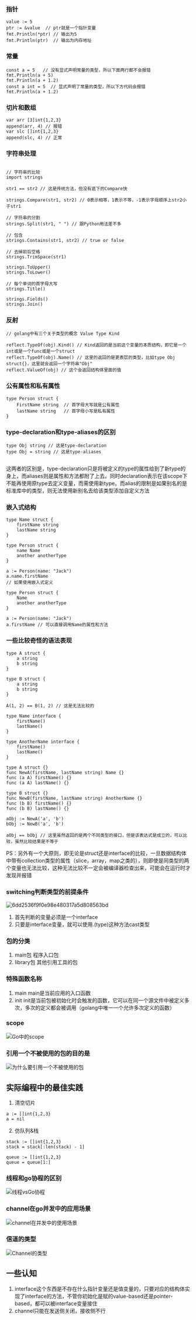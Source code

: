 ### 指针
~~~golang
value := 5
ptr := &value  // ptr就是一个指针变量
fmt.Println(*ptr) // 输出为5
fmt.Println(ptr)  // 输出为内存地址
~~~

### 常量
~~~golang
const a = 5   // 没有显式声明常量的类型，所以下面两行都不会报错
fmt.Println(a + 5)
fmt.Println(a + 1.2)
const a int = 5  // 显式声明了常量的类型，所以下方代码会报错
fmt.Println(a + 1.2)
~~~


### 切片和数组
~~~golang
var arr [3]int{1,2,3}
append(arr, 4) // 报错
var slc []int{1,2,3}
append(slc, 4) // 正常
~~~

### 字符串处理
~~~golang

// 字符串的比较
import strings

str1 == str2 // 这是传统方法，但没有底下的Compare快

strings.Compare(str1, str2) // 0表示相等，1表示不等，-1表示字母顺序上str2小于str1

// 字符串的分割
strings.Split(str1, " ") // 跟Python用法差不多

// 包含
strings.Contains(str1, str2) // true or false

// 去掉前后空格
strings.TrimSpace(str1)

strings.ToUpper()
strings.ToLower()

// 每个单词的首字母大写
strings.Title()

strings.Fields()
strings.Join()
~~~

### 反射
~~~golang
// golang中有三个关于类型的概念 Value Type Kind

reflect.TypeOf(obj).Kind() // Kind返回的是当前这个变量的本质结构，即它是一个int或是一个func或是一个struct
reflect.TypeOf(obj).Name() // 这里的返回的是更表层的类型，比如type Obj struct{}，这里就会返回一个字符串"Obj"
reflect.ValueOf(obj) // 这个会返回结构体里面的值
~~~

###  公有属性和私有属性
~~~golang
type Person struct {
	FirstName string  // 首字母大写就是公有属性
	lastName string   // 首字母小写是私有属性
}
~~~

### type-declaration和type-aliases的区别
~~~golang
type Obj string // 这是type-declaration
type Obj = string // 这是type-aliases


~~~
这两者的区别是，type-declaration只是将被定义的type的属性给到了新type的身上，而aliases则是属性和方法都附了上去。同时declaration表示在该scope下不能再使用原type去定义变量，而需使用新type。而alias的限制是如果别名的是标准库中的类型，则无法使用新别名去给该类型添加自定义方法

### 嵌入式结构
~~~golang
type Name struct {
	firstName string
	lastName string
}

type Person struct {
	name Name
	another anotherType
}

a := Person(name: "Jack")
a.name.firstName
// 如果使用嵌入式定义

type Person struct {
	Name
	another anotherType
}

a := Person(name: "Jack")
a.firstName // 可以直接调用Name的属性和方法
~~~

### 一些比较奇怪的语法表现
~~~golang
type A struct {
	a string
	b string
}

type B struct {
	a string
	b string
}

A(1, 2) == B(1, 2) // 这是无法比较的

type Name interface {
	firstName()
	lastName()
}

type AnotherName interface {
	firstName()
	lastName()
}

type A struct {}
func NewA(firstName, lastName string) Name {}
func (a A) firstName() {}
func (a A) lastName() {}

type B struct {}
func NewB(firstName, lastName string) AnotherName {}
func (b B) firstName() {}
func (b B) lastName() {}

aObj := NewA('a', 'b')
bObj := NewB('a', 'b')

aObj == bObj // 这里虽然返回的是两个不同类型的接口，但是该表达式是成立的，可以比较，虽然比较结果是不等于

~~~
PS：另外有一个大原则，即无论是struct还是interface的比较，一旦数据结构体中带有collection类型的属性（slice，array，map之类的），则即使是同类型的两个变量也无法比较，这种无法比较不一定会被编译器检查出来，可能会在运行时才发现并报错

### switching判断类型的前提条件
![6dd2536f9f0e98e480317a5d808563bd](/Users/duli/Desktop/6dd2536f9f0e98e480317a5d808563bd.png)

1. 首先判断的变量必须是一个interface
2. 只要是interface变量，就可以使用.(type)这种方法cast类型

### 包的分类
1. main包 程序入口包
2. library包 其他引用工具的包

### 特殊函数名称
1. main main是当前应用的入口函数
2. init init是当前包被初始化时会触发的函数，它可以在同一个源文件中被定义多次，多次的定义都会被调用（golang中唯一一个允许多次定义的函数）

### scope
![Go中的scope](/Users/duli/Desktop/typora-docs/Senior/Go中的scope.png)

### 引用一个不被使用的包的目的是
![为什么要引用一个不被使用的包](/Users/duli/Desktop/typora-docs/Senior/为什么要引用一个不被使用的包.png)

## 实际编程中的最佳实践
1. 清空切片 
~~~golang
a := []int{1,2,3}
a = nil
~~~
2. 仿队列&栈
~~~golang
stack := []int{1,2,3}
stack = stack[:len(stack) - 1]

queue := []int{1,2,3}
queue = queue[1:]
~~~

### 线程和go协程的区别
![线程vsGo协程](/Users/duli/Desktop/typora-docs/Senior/线程vsGo协程.png)

### channel在go并发中的应用场景
![channel在并发中的使用场景](/Users/duli/Desktop/typora-docs/Senior/channel在并发中的使用场景.png)

### 信道的类型

![Channel的类型](/Users/duli/Desktop/typora-docs/Senior/Channel的类型.png)

## 一些认知
1. interface这个东西是不存在什么指针变量还是值变量的，只要对应的结构体实现了interface的方法，不管你初始化是赋的value-based还是pointer-based，都可以被interface变量接住
2. channel只能在发送侧关闭，接收侧不行 